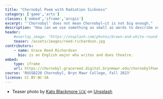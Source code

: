 ```yaml
---
title: "Chornobyl Poem with Radiation Sickness"
category: ['game','arts']
classes: ['embed','iframe','arcgis']
excerpt: "'Chornobyl' does not mean Chornobyl—it is not big enough."
description: "How can we use something as small as words to describe something as expansive as apocalypse? 'Chornobyl Poem with Radiation Sickness' is an interactive text game that engages the impossibility of literature after catastrophe, challenging its players to innovate and work poetically as they tell the story of Chornobyl in a new way."
header:
    #overlay_image: "https://unsplash.com/photos/brown-and-white-round-frame-ijx7oj_LXY4"
    teaser: /assets/images/reed-richardson.jpg
contributors:
    - name: Grace Reed Richardson
      bio: is an English major who writes and does theatre. 
embed:
    type: iframe
    url: https://chornobyl.gracereed.digital.brynmawr.edu/chornobylPoem.html
course: 'RUSSB220 Chornobyl, Bryn Mawr College, Fall 2023'
license: CC BY-NC-SA
---
```


<div class="footnotes"><ul>
<li>Teaser photo by <a href="https://unsplash.com/@katoblackmore?utm_content=creditCopyText&utm_medium=referral&utm_source=unsplash">Kato Blackmore 🇺🇦</a> on <a href="https://unsplash.com/photos/brown-and-white-round-frame-ijx7oj_LXY4?utm_content=creditCopyText&utm_medium=referral&utm_source=unsplash">Unsplash</a></li></ul></div>
